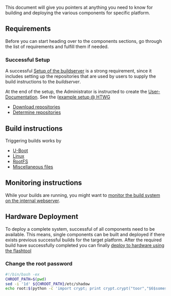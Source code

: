 This document will give you pointers at anything you need to know for building
and deploying the various components for specific platform.

## Requirements
Before you can start heading over to the components sections, go through the
list of requirements and fulfill them if needed.

### Successful Setup
A successful [Setup of the buildserver](../setup) is a strong requirement, since
it includes setting up the repositories that are used by users to supply the
build instructions to the *buildserver*.

At the end of the setup, the Administrator is instructed to create the
[User-Documentation](../setup/user-documentation.md). See the ([example setup @ HTWG](../../setup/examples/user-documentation.md)


* [Download repositories](common/checkout-repositories.md)
* [Determine repositories](common/checkout-repositories.md)

## Build instructions
Triggering builds works by 

* [U-Boot](uboot)
* [Linux](linux)
* [RootFS](roofs)
* [Miscellaneous files](misc)

## Monitoring instructions
While your builds are running, you might want to 
[monitor the build system on the internal
webserver](common/build-monitoring.md).

## Hardware Deployment
To deploy a complete system, successful of all components need to be available.
This means, single components can be built and deployed if there exists
previous successful builds for the target platform. After the required build
have successfully completed you can finally 
[deploy to hardware using the flashtool](flashtool)

### Change the root password

```bash
#!/bin/bash -ex
CHROOT_PATH=$(pwd)
sed -i '1d' ${CHROOT_PATH}/etc/shadow
echo root:$(python -c 'import crypt; print crypt.crypt("toor","$6$somesalt$")'):10770:0::::: >> ${CHROOT_PATH}/etc/shadow
```
